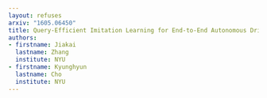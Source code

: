 ```yaml
---
layout: refuses
arxiv: "1605.06450"
title: Query-Efficient Imitation Learning for End-to-End Autonomous Driving
authors:
- firstname: Jiakai
  lastname: Zhang
  institute: NYU
- firstname: Kyunghyun
  lastname: Cho
  institute: NYU
---
```

